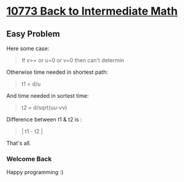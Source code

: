 # [10773 Back to Intermediate Math](http://uva.onlinejudge.org/index.php?option=com_onlinejudge&Itemid=8&category=24&page=show_problem&problem=1714)

## Easy Problem

Here some case:
> If v>= or u=0 or v=0 then can't determin

Otherwise time needed in shortest path:
> t1 = d/u

And time needed in sortest time:
> t2 = d/sqrt(u*u-v*v)

Difference between t1 & t2 is :
> | t1 - t2 |

That's all.

### Welcome Back ###
Happy programming :)


